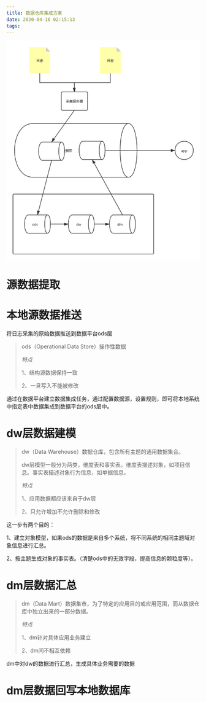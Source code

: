 ```yaml
---
title: 数据仓库集成方案
date: 2020-04-16 02:15:13
tags:
---
```


![数据仓库集成方案](./数据仓库集成方案/1.png)

# 源数据提取

# 本地源数据推送

将日志采集的原始数据推送到数据平台ods层

> ods（Operational Data Store）操作性数据
>
> *特点*
>
> 1、结构源数据保持一致
>
> 2、一旦写入不能被修改

通过在数据平台建立数据集成任务，通过配置数据源，设置规则，即可将本地系统中指定表中数据集成到数据平台的ods层中。

# dw层数据建模

> dw（Data Warehouse）数据仓库，包含所有主题的通用数据集合。
>
> dw层模型一般分为两类，维度表和事实表。维度表描述对象，如项目信息。事实表描述对象行为信息，如单据信息。
>
> *特点*
>
> 1、应用数据都应该来自于dw层
>
> 2、只允许增加不允许删除和修改

这一步有两个目的：

1、建立对象模型，如果ods的数据是来自多个系统，将不同系统的相同主题域对象信息进行汇总。

2、按主题生成对象的事实表。（清楚ods中的无效字段，提高信息的颗粒度等）。

# dm层数据汇总

> dm（Data Mart）数据集市，为了特定的应用目的或应用范围，而从数据仓库中独立出来的一部分数据。
>
> *特点*
>
> 1、dm针对具体应用业务建立
>
> 2、dm间不相互依赖

dm中对dw的数据进行汇总，生成具体业务需要的数据

# dm层数据回写本地数据库

